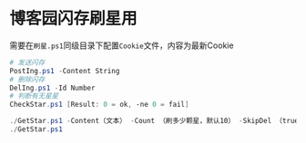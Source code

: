 # 博客园闪存刷星用

需要在`刷星.ps1`同级目录下配置`Cookie`文件，内容为最新Cookie

```PowerShell
# 发送闪存
PostIng.ps1 -Content String
# 删除闪存
DelIng.ps1 -Id Number
# 判断有无星星
CheckStar.ps1 [Result: 0 = ok, -ne 0 = fail]

./GetStar.ps1 -Content（文本） -Count （刷多少颗星，默认10） -SkipDel （true => 没有星的闪存将不会被删除， 默认false）
./GetStar.ps1
```
